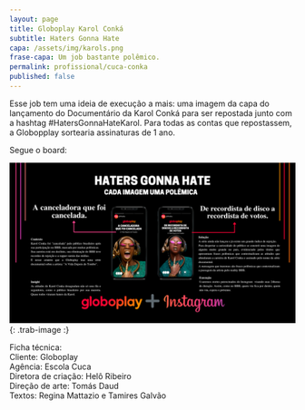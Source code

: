 ```yaml
---
layout: page
title: Globoplay Karol Conká
subtitle: Haters Gonna Hate
capa: /assets/img/karols.png
frase-capa: Um job bastante polêmico.
permalink: profissional/cuca-conka
published: false
---
```


Esse job tem uma ideia de execução a mais: uma imagem da capa do lançamento do Documentário da Karol Conká para ser repostada junto com a hashtag #HatersGonnaHateKarol. Para todas as contas que repostassem, a Globopplay sortearia assinaturas de 1 ano.  

Segue o board:  

![imagem com fundo preto. O título central da ideia é Haters gonna hate e o subtítulo Cada imagem uma polêmica.'](/assets/img/board_karol.png){: .trab-image :}  


Ficha técnica:  
Cliente: Globoplay  
Agência: Escola Cuca  
Diretora de criação: Helô Ribeiro  
Direção de arte: Tomás Daud  
Textos: Regina Mattazio e Tamires Galvão
